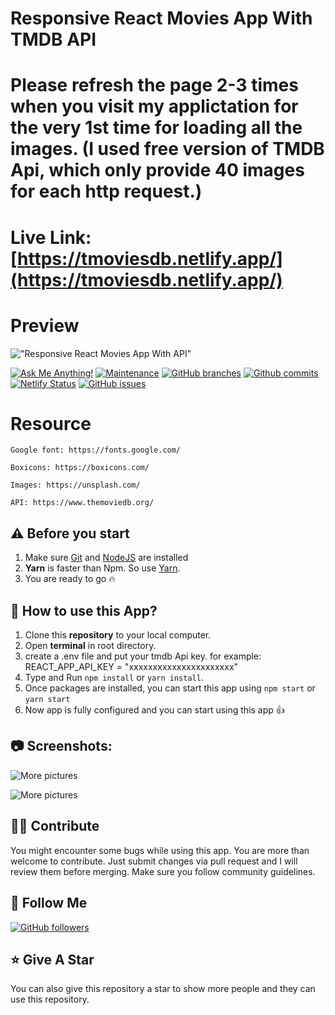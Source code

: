 # Responsive React Movies App With TMDB API

# Please refresh the page 2-3 times when you visit my applictation for the very 1st time for loading all the images. (I used free version of TMDB Api, which only provide 40 images for each http request.)

# Live Link: [https://tmoviesdb.netlify.app/](https://tmoviesdb.netlify.app/)

# Preview

!["Responsive React Movies App With API"](public/screenshots/01.png 'Responsive React Movies App With API')

[![Ask Me Anything!](https://img.shields.io/badge/Ask%20me-anything-1abc9c.svg)](https://github.com/faysal-hub 'Ask Me Anything!')
[![Maintenance](https://img.shields.io/badge/Maintained%3F-yes-green.svg)](https://github.com/faysal-hub/React_Movies-App/commits/master 'Maintenance')
[![GitHub branches](https://badgen.net/github/branches/faysal-hub/React_Admin_Dashboard-App/)](https://github.com/faysal-hub/React_Movies-App/branches 'GitHub branches')
[![Github commits](https://badgen.net/github/commits/faysal-hub/React_Movies-App/master)](https://github.com/faysal-hub/React_Movies-App/commits 'Github commits')
[![Netlify Status](https://api.netlify.com/api/v1/badges/6aeb1ab3-871d-48c0-bc09-2e1fcaef0c2b/deploy-status)](https://tmoviesdb.netlify.app/ 'Netlify Status')
[![GitHub issues](https://img.shields.io/github/issues/faysal-hub/React_Movies-App)](https://github.com/faysal-hub/React_Movies-App/issues 'GitHub issues')

# Resource

    Google font: https://fonts.google.com/

    Boxicons: https://boxicons.com/

    Images: https://unsplash.com/

    API: https://www.themoviedb.org/

## ⚠️ Before you start

1. Make sure [Git](https://git-scm.com) and [NodeJS](https://nodejs.org) are installed
2. **Yarn** is faster than Npm. So use [Yarn](https://classic.yarnpkg.com/lang/en/docs/install/).
3. You are ready to go :fire:

## 📌 How to use this App?

1. Clone this **repository** to your local computer.
2. Open **terminal** in root directory.
3. create a .env file and put your tmdb Api key. for example: REACT_APP_API_KEY = "xxxxxxxxxxxxxxxxxxxxxx"
4. Type and Run `npm install` or `yarn install`.
5. Once packages are installed, you can start this app using `npm start` or `yarn start`
6. Now app is fully configured and you can start using this app :+1:

## :camera: Screenshots:

![More pictures](public/screenshots/02.png)

![More pictures](public/screenshots/03.png)

## 🙌🏼 Contribute

You might encounter some bugs while using this app. You are more than welcome to contribute. Just submit changes via pull request and I will review them before merging. Make sure you follow community guidelines.

## 🚀 Follow Me

[![GitHub followers](https://img.shields.io/github/followers/faysal-hub?style=social&label=Follow&maxAge=2592000)](https://github.com/faysal-hub)

## ⭐ Give A Star

You can also give this repository a star to show more people and they can use this repository.

